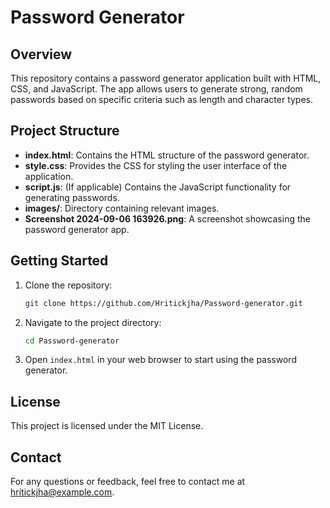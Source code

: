 # Password Generator

## Overview

This repository contains a password generator application built with HTML, CSS, and JavaScript. The app allows users to generate strong, random passwords based on specific criteria such as length and character types.

## Project Structure

- **index.html**: Contains the HTML structure of the password generator.
- **style.css**: Provides the CSS for styling the user interface of the application.
- **script.js**: (If applicable) Contains the JavaScript functionality for generating passwords.
- **images/**: Directory containing relevant images.
- **Screenshot 2024-09-06 163926.png**: A screenshot showcasing the password generator app.

## Getting Started

1. Clone the repository:
    ```bash
    git clone https://github.com/Hritickjha/Password-generator.git
    ```
2. Navigate to the project directory:
    ```bash
    cd Password-generator
    ```
3. Open `index.html` in your web browser to start using the password generator.

## License

This project is licensed under the MIT License.

## Contact

For any questions or feedback, feel free to contact me at hritickjha@example.com.
